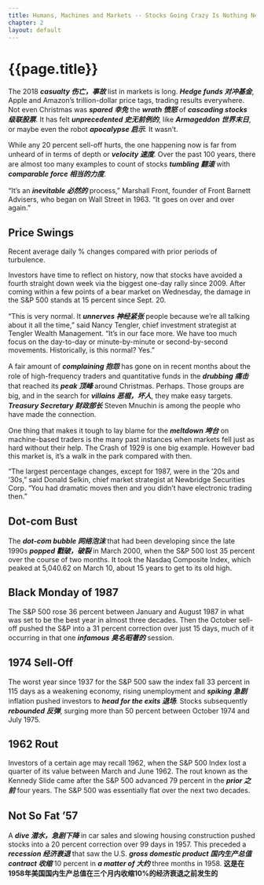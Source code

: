 ```yaml
---
title: Humans, Machines and Markets -- Stocks Going Crazy Is Nothing New
chapter: 2
layout: default
---
```


# {{page.title}}

The 2018 ***casualty 伤亡，事故*** list in markets is long. ***Hedge funds 对冲基金***, Apple and Amazon’s trillion-dollar price tags, trading results everywhere. Not even Christmas was ***spared 幸免*** the ***wrath 愤怒*** of ***cascading stocks 级联股票***. It has felt ***unprecedented 史无前例的***, like ***Armageddon 世界末日***, or maybe even the robot ***apocalypse 启示***. It wasn’t.

While any 20 percent sell-off hurts, the one happening now is far from unheard of in terms of depth or ***velocity 速度***. Over the past 100 years, there are almost too many examples to count of stocks ***tumbling 翻滚*** with ***comparable force 相当的力度***.

“It’s an ***inevitable 必然的*** process,” Marshall Front, founder of Front Barnett Advisers, who began on Wall Street in 1963. “It goes on over and over again.”

## Price Swings

Recent average daily % changes compared with prior periods of turbulence.

Investors have time to reflect on history, now that stocks have avoided a fourth straight down week via the biggest one-day rally since 2009. After coming within a few points of a bear market on Wednesday, the damage in the S&P 500 stands at 15 percent since Sept. 20.

“This is very normal. It ***unnerves 神经紧张*** people because we’re all talking about it all the time,” said Nancy Tengler, chief investment strategist at Tengler Wealth Management. “It’s in our face more. We have too much focus on the day-to-day or minute-by-minute or second-by-second movements. Historically, is this normal? Yes.”

A fair amount of ***complaining 抱怨*** has gone on in recent months about the role of high-frequency traders and quantitative funds in the ***drubbing 痛击*** that reached its ***peak 顶峰*** around Christmas. Perhaps. Those groups are big, and in the search for ***villains 恶棍，坏人***, they make easy targets. ***Treasury Secretary 财政部长*** Steven Mnuchin is among the people who have made the connection.

One thing that makes it tough to lay blame for the ***meltdown 垮台*** on machine-based traders is the many past instances when markets fell just as hard without their help. The Crash of 1929 is one big example. However bad this market is, it’s a walk in the park compared with then.

“The largest percentage changes, except for 1987, were in the ’20s and ’30s,” said Donald Selkin, chief market strategist at Newbridge Securities Corp. “You had dramatic moves then and you didn’t have electronic trading then.”

## Dot-com Bust

The ***dot-com bubble 网络泡沫*** that had been developing since the late 1990s ***popped 戳破，破裂*** in March 2000, when the S&P 500 lost 35 percent over the course of two months. It took the Nasdaq Composite Index, which peaked at 5,040.62 on March 10, about 15 years to get to its old high.

## Black Monday of 1987

The S&P 500 rose 36 percent between January and August 1987 in what was set to be the best year in almost three decades. Then the October sell-off pushed the S&P into a 31 percent correction over just 15 days, much of it occurring in that one ***infamous 臭名昭著的*** session.

## 1974 Sell-Off

The worst year since 1937 for the S&P 500 saw the index fall 33 percent in 115 days as a weakening economy, rising unemployment and ***spiking 急剧*** inflation pushed investors to ***head for the exits 退场***. Stocks subsequently ***rebounded 反弹***, surging more than 50 percent between October 1974 and July 1975.

## 1962 Rout

Investors of a certain age may recall 1962, when the S&P 500 Index lost a quarter of its value between March and June 1962. The rout known as the Kennedy Slide came after the S&P 500 advanced 79 percent in the ***prior 之前*** four years. The S&P 500 was essentially flat over the next two decades.

## Not So Fat ’57

A ***dive 潜水，急剧下降*** in car sales and slowing housing construction pushed stocks into a 20 percent correction over 99 days in 1957. This preceded a ***recession 经济衰退*** that saw the U.S. ***gross domestic product 国内生产总值*** ***contract 收缩*** 10 percent in ***a matter of 大约*** three months in 1958.
**这是在1958年美国国内生产总值在三个月内收缩10%的经济衰退之前发生的**

